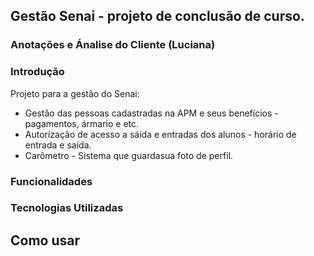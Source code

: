 ## Gestão Senai - projeto de conclusão de curso.

### Anotações e Ánalise do Cliente (Luciana)

### Introdução

Projeto para a gestão do Senai:

- Gestão das pessoas cadastradas na APM e seus benefícios - pagamentos, ármario e etc.
- Autorização de acesso a sáida e entradas dos alunos - horário de entrada e saída.
- Carômetro - Sistema que guardasua foto de perfil.

### Funcionalidades

### Tecnologias Utilizadas

## Como usar